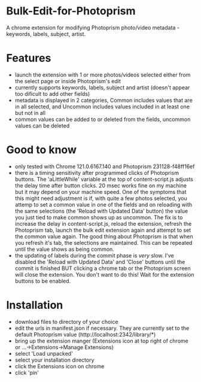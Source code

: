 # Bulk-Edit-for-Photoprism
A chrome extension for modifying Photoprism photo/video metadata - keywords, labels, subject, artist.
# Features
- launch the extension with 1 or more photos/videos selected either from the select page or inside Photoprism's edit
- currently supports keywords, labels, subject and artist (doesn't appear too dificult to add other fields)
- metadata is displayed in 2 categories, Common includes values that are in all selected, and Uncommon includes values included in at least one but not in all
- common values can be added to or deleted from the fields, uncommon values can be deleted
# Good to know
- only tested with Chrome 121.0.6167.140 and Photoprism 231128-f48ff16ef
- there is a timing sensitivity after programmed clicks of Photoprism buttons.  The 'aLittleWhile' variable at the top of content-script.js adjusts the delay time after button clicks.  20 msec works fine on my machine but it may depend on your machine speed.  One of the symptoms that this might need adjustment is if, with quite a few photos selected, you attemp to set a common value in one of the fields and on reloading with the same selections (the 'Reload with Updated Data' button) the value you just tied to make common shows up as uncommon.  The fix is to increase the delay in content-script.js, reload the extension, refresh the Photoprism tab, launch the bulk edit extension again and attempt to set the common value again.  The good thing about Photoprism is that when you refresh it's tab, the selections are maintained.  This can be repeated until the value shows as being common.
- the updating of labels during the commit phase is *very* slow.  I've disabled the 'Reload with Updated Data' and 'Close' buttons until the commit is finished BUT clicking a chrome tab or the Photoprism screen will close the extension.  You don't want to do this!  Wait for the extension buttons to be enabled.
# Installation
- download files to directory of your choice
- edit the urls in manifest.json if necessary.  They are currently set to the default Photoprism value (http://localhost:2342/library/*)
- bring up the extension manger (Extensions icon at top right of chrome or ...->Extensions->Manage Extensions)
- select 'Load unpacked'
- select your installation directory
- click the Extensions icon on chrome
- click 'pin'
